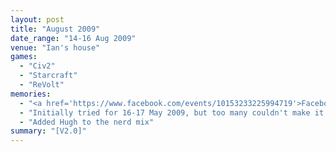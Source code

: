```yaml
---
layout: post
title: "August 2009"
date_range: "14-16 Aug 2009"
venue: "Ian's house"
games:
  - "Civ2"
  - "Starcraft"
  - "ReVolt"
memories:
  - "<a href='https://www.facebook.com/events/10153233225994719'>Facebook Event</a>"
  - "Initially tried for 16-17 May 2009, but too many couldn't make it."
  - "Added Hugh to the nerd mix"
summary: "[V2.0]"
---
```

